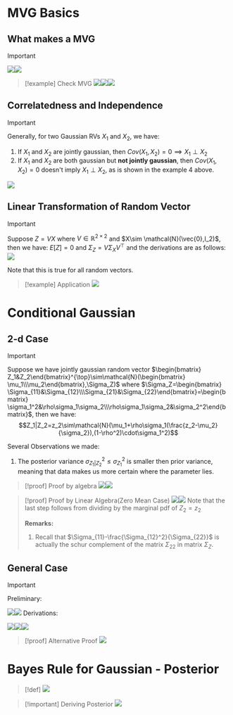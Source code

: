 # MVG Basics
## What makes a MVG
> [!important]
> ![](1_Multivariable_Gaussian.assets/image-20240216124928962.png)![](1_Multivariable_Gaussian.assets/image-20240202202846309.png)

> [!example] Check MVG
> ![](1_Multivariable_Gaussian.assets/image-20240202202945458.png)![](1_Multivariable_Gaussian.assets/image-20240202204448181.png)![](1_Multivariable_Gaussian.assets/image-20240202204459308.png)


## Correlatedness and  Independence
> [!important]
> Generally, for two Gaussian RVs $X_1$ and $X_2$, we have:
> 1. If $X_1$ and $X_2$ are jointly gaussian, then $Cov(X_1,X_2)=0\implies X_1\perp X_2$ 
> 2. If $X_1$ and $X_2$ are both gaussian but **not jointly gaussian**, then $Cov(X_1,X_2)=0$ doesn't imply $X_1\perp X_2$, as is shown in the example 4 above.
> 
> ![](1_Multivariable_Gaussian.assets/image-20240202204911653.png)


## Linear Transformation of Random Vector
> [!important]
> Suppose $Z=VX$ where $V\in \mathbb{R}^{2\times 2}$ and $X\sim \mathcal{N}(\vec{0},I_2)$, then we have: $E[Z]=0$ and $\Sigma_Z=V\Sigma_XV^{\top}$ and the derivations are as follows:
> ![](1_Multivariable_Gaussian.assets/image-20240202205844546.png)
> 
> Note that this is true for all random vectors.

> [!example] Application
> ![](1_Multivariable_Gaussian.assets/image-20240202205924738.png)



# Conditional Gaussian
## 2-d Case
> [!important]
> Suppose we have jointly gaussian random vector $\begin{bmatrix} Z_1&Z_2\end{bmatrix}^{\top}\sim\mathcal{N}(\begin{bmatrix} \mu_1\\\mu_2\end{bmatrix},\Sigma_Z)$ where $\Sigma_Z=\begin{bmatrix} \Sigma_{11}&\Sigma_{12}\\\Sigma_{21}&\Sigma_{22}\end{bmatrix}=\begin{bmatrix} \sigma_1^2&\rho\sigma_1\sigma_2\\\rho\sigma_1\sigma_2&\sigma_2^2\end{bmatrix}$, then we have:
> $$Z_1|Z_2=z_2\sim\mathcal{N}(\mu_1+\rho\sigma_1(\frac{z_2-\mu_2}{\sigma_2}),(1-\rho^2)\cdot\sigma_1^2)$$
> 
> Several Observations we made:
> 1. The posterior variance $\sigma_{Z_1|Z_2}^2\leq\sigma_{Z_1}^2$ is smaller then prior variance, meaning that data makes us more certain where the parameter lies.

> [!proof] Proof by algebra
> ![](1_Multivariable_Gaussian.assets/image-20240202210938022.png)![](1_Multivariable_Gaussian.assets/image-20240202211000153.png)

> [!proof] Proof by Linear Algebra(Zero Mean Case)
> ![](1_Multivariable_Gaussian.assets/image-20240202210904662.png)![](1_Multivariable_Gaussian.assets/image-20240202210909207.png)
> Note that the last step follows from dividing by the marginal pdf of $Z_2=z_2$
> 
> **Remarks:**
> 1. Recall that $\Sigma_{11}-\frac{\Sigma_{12}^2}{\Sigma_{22}}$ is actually the schur complement of the matrix $\Sigma_{22}$ in matrix $\Sigma_Z$.




## General Case
> [!important]
> Preliminary:
> 
> ![](1_Multivariable_Gaussian.assets/image-20240203111528178.png)![](1_Multivariable_Gaussian.assets/image-20240202192028129.png)
> Derivations:
> 
> ![](1_Multivariable_Gaussian.assets/image-20240202191958620.png)![](1_Multivariable_Gaussian.assets/image-20240202192007789.png)![](1_Multivariable_Gaussian.assets/image-20240202192014027.png)

> [!proof] Alternative Proof
> ![](1_Multivariable_Gaussian.assets/image-20240215191516433.png)



# Bayes Rule for Gaussian - Posterior
> [!def]
> ![](1_Multivariable_Gaussian.assets/image-20240215193655688.png)

> [!important] Deriving Posterior
> ![](1_Multivariable_Gaussian.assets/image-20240215193916860.png)



